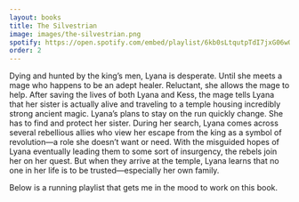 ```yaml
---
layout: books
title: The Silvestrian
image: images/the-silvestrian.png
spotify: https://open.spotify.com/embed/playlist/6kb0sLtqutpTdI7jxG06wQ
order: 2
---
```


Dying and hunted by the king’s men, Lyana is desperate. Until she meets a mage who happens to be an adept healer. Reluctant, she allows the mage to help. After saving the lives of both Lyana and Kess, the mage tells Lyana that her sister is actually alive and traveling to a temple housing incredibly strong ancient magic. Lyana’s plans to stay on the run quickly change. She has to find and protect her sister. During her search, Lyana comes across several rebellious allies who view her escape from the king as a symbol of revolution—a role she doesn’t want or need. With the misguided hopes of Lyana eventually leading them to some sort of insurgency, the rebels join her on her quest. But when they arrive at the temple, Lyana learns that no one in her life is to be trusted—especially her own family.


Below is a running playlist that gets me in the mood to work on this book.
